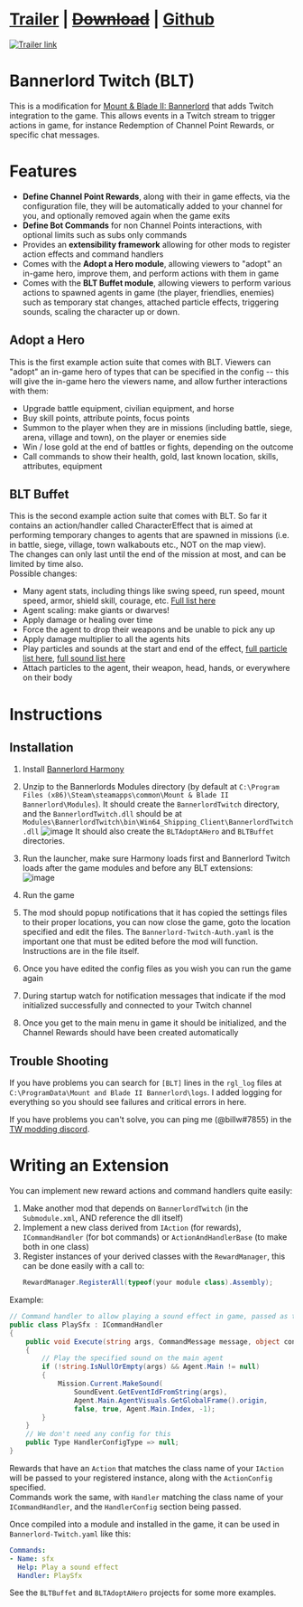 # [Trailer](https://youtu.be/fY7Vbl9KKuM) | [~~Download~~]() | [Github](https://github.com/billw2012/Bannerlord-Twitch)

[![Trailer link](https://img.youtube.com/vi/fY7Vbl9KKuM/0.jpg)](https://youtu.be/fY7Vbl9KKuM)

# Bannerlord Twitch (BLT)
This is a modification for [Mount & Blade II: Bannerlord](https://www.taleworlds.com/en/Games/Bannerlord) that adds Twitch integration to the game. This allows events in a Twitch
stream to trigger actions in game, for instance Redemption of Channel Point Rewards, or specific chat messages.

# Features
- **Define Channel Point Rewards**, along with their in game effects, via the configuration file, they will be automatically added to your channel for you, and optionally removed again when the game exits
- **Define Bot Commands** for non Channel Points interactions, with optional limits such as subs only commands 
- Provides an **extensibility framework** allowing for other mods to register action effects and command handlers
- Comes with the **Adopt a Hero module**, allowing viewers to "adopt" an in-game hero, improve them, and perform actions with them in game
- Comes with the **BLT Buffet module**, allowing viewers to perform various actions to spawned agents in game (the player, friendlies, enemies) such as temporary stat changes, attached particle effects, triggering sounds, scaling the character up or down.

## Adopt a Hero
This is the first example action suite that comes with BLT.
Viewers can "adopt" an in-game hero of types that can be specified in the config -- this will give the in-game hero the viewers name, and allow further interactions with them:
- Upgrade battle equipment, civilian equipment, and horse
- Buy skill points, attribute points, focus points
- Summon to the player when they are in missions (including battle, siege, arena, village and town), on the player or enemies side
- Win / lose gold at the end of battles or fights, depending on the outcome 
- Call commands to show their health, gold, last known location, skills, attributes, equipment

## BLT Buffet
This is the second example action suite that comes with BLT.
So far it contains an action/handler called CharacterEffect that is aimed at performing temporary changes to agents that are spawned in missions (i.e. in battle, siege, village, town walkabouts etc., NOT on the map view).  
The changes can only last until the end of the mission at most, and can be limited by time also.  
Possible changes:
- Many agent stats, including things like swing speed, run speed, mount speed, armor, shield skill, courage, etc. [Full list here](https://raw.githubusercontent.com/billw2012/Bannerlord-Twitch/main/BannerlordTwitch/BLTBuffet/CharacterEffectProperties.txt)
- Agent scaling: make giants or dwarves!
- Apply damage or healing over time
- Force the agent to drop their weapons and be unable to pick any up
- Apply damage multiplier to all the agents hits
- Play particles and sounds at the start and end of the effect, [full particle list here](https://raw.githubusercontent.com/billw2012/Bannerlord-Twitch/main/BannerlordTwitch/BLTBuffet/ParticleEffects.txt), [full sound list here](https://raw.githubusercontent.com/billw2012/Bannerlord-Twitch/main/BannerlordTwitch/BLTBuffet/Sounds.txt)
- Attach particles to the agent, their weapon, head, hands, or everywhere on their body

# Instructions

## Installation
1. Install [Bannerlord Harmony](https://www.nexusmods.com/mountandblade2bannerlord/mods/2006?tab=files)
   
2. Unzip to the Bannerlords Modules directory (by default at `C:\Program Files (x86)\Steam\steamapps\common\Mount & Blade II Bannerlord\Modules`).
   It should create the `BannerlordTwitch` directory, and the `BannerlordTwitch.dll` should be at `Modules\BannerlordTwitch\bin\Win64_Shipping_Client\BannerlordTwitch.dll`
   ![image](https://user-images.githubusercontent.com/1453936/115397098-9daae880-a1dd-11eb-87c7-0bda9af4c79d.png)
   It should also create the `BLTAdoptAHero` and `BLTBuffet` directories.
   
3. Run the launcher, make sure Harmony loads first and Bannerlord Twitch loads after the game modules and before any BLT extensions:  
   ![image](https://user-images.githubusercontent.com/1453936/116240320-95155d80-a75b-11eb-8920-6e0629ab81b9.png)
   
4. Run the game
   
5. The mod should popup notifications that it has copied the settings files to their proper locations, you can now close the game, goto the location specified and edit the files. The `Bannerlord-Twitch-Auth.yaml` is the important one that must be edited before the mod will function. Instructions are in the file itself.
   
6. Once you have edited the config files as you wish you can run the game again
   
7. During startup watch for notification messages that indicate if the mod initialized successfully and connected to your Twitch channel
   
9. Once you get to the main menu in game it should be initialized, and the Channel Rewards should have been created automatically

## Trouble Shooting   
If you have problems you can search for `[BLT]` lines in the `rgl_log` files at `C:\ProgramData\Mount and Blade II Bannerlord\logs`. I added logging for everything so you should see failures and critical errors in here.

If you have problems you can't solve, you can ping me (@billw#7855) in the [TW modding discord](https://discord.gg/hqKcnSNfb6).

# Writing an Extension
You can implement new reward actions and command handlers quite easily:
1. Make another mod that depends on `BannerlordTwitch` (in the `Submodule.xml`, AND reference the dll itself)
2. Implement a new class derived from `IAction` (for rewards), `ICommandHandler` (for bot commands) or `ActionAndHandlerBase` (to make both in one class)
3. Register instances of your derived classes with the `RewardManager`, this can be done easily with a call to:
   ```c#
   RewardManager.RegisterAll(typeof(your module class).Assembly);
   ```

Example:
```c#
// Command handler to allow playing a sound effect in game, passed as the argument to the command itself
public class PlaySfx : ICommandHandler
{
    public void Execute(string args, CommandMessage message, object config)
    {
        // Play the specified sound on the main agent
        if (!string.IsNullOrEmpty(args) && Agent.Main != null)
        {
            Mission.Current.MakeSound(
                SoundEvent.GetEventIdFromString(args),
                Agent.Main.AgentVisuals.GetGlobalFrame().origin,
                false, true, Agent.Main.Index, -1);
        }
    }
    // We don't need any config for this
    public Type HandlerConfigType => null;
}
```

Rewards that have an `Action` that matches the class name of your `IAction` will be passed to your registered instance, along with the `ActionConfig` specified.  
Commands work the same, with `Handler` matching the class name of your `ICommandHandler`, and the `HandlerConfig` section being passed.

Once compiled into a module and installed in the game, it can be used in `Bannerlord-Twitch.yaml` like this:

```yaml
Commands:
- Name: sfx
  Help: Play a sound effect
  Handler: PlaySfx
```

See the `BLTBuffet` and `BLTAdoptAHero` projects for some more examples.


